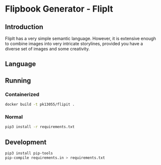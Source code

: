 # Flipbook Generator - FlipIt

## Introduction

FlipIt has a very simple semantic language. However, it is extensive enough to
combine images into very intricate storylines, provided you have a diverse set
of images and some creativity.

## Language


## Running



### Containerized

```bash
docker build -t pk13055/flipit .
```

### Normal

```bash
pip3 install -r requirements.txt
```

## Development

```bash
pip3 install pip-tools
pip-compile requirements.in > requirements.txt
```

